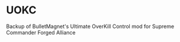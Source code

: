 # UOKC
Backup of BulletMagnet's Ultimate OverKill Control mod for Supreme Commander Forged Alliance
